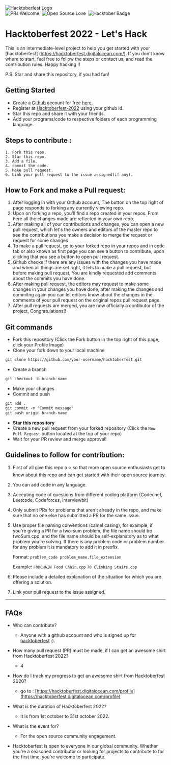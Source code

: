 ![Hacktoberfest Logo](https://pbs.twimg.com/profile_banners/1040669393255055360/1662652901/600x200)
<br>
![PRs Welcome](https://img.shields.io/badge/PRs-welcome-brightgreen.svg?style=flat-square) &nbsp;![Open Source Love](https://badges.frapsoft.com/os/v1/open-source.svg?v=102) &nbsp;<img src="https://img.shields.io/badge/hacktoberfest-2022-blueviolet" alt="Hacktober Badge"/>  

# Hacktoberfest 2022 - Let's Hack

This is an intermediate-level project to help you get started with your
[hacktoberfest] (https://hacktoberfest.digitalocean.com/). If you don't
know where to start, feel free to follow the steps or contact us, and
read the contribution rules. Happy hacking !!

P.S. Star and share this repository, if you had fun!

## Getting Started

- Create a [Github](https://github.com/) account for free [here](https://github.com/).
- Register at [Hacktoberfest-2022](https://hacktoberfest.digitalocean.com/) using your github id.
- Star this repo and share it with your friends.
- Add your programs/code to respective folders of each programming language.

## Steps to contribute :

    1. Fork this repo.
    2. Star this repo.
    3. Add a file.
    4. commit the code.
    5. Make pull request.
    6. Link your pull request to the issue assigned(if any).

## How to Fork and make a Pull request:
  1. After logging in with your Github account, The button on the top right of page responds to forking any currently viewing repo.
  2. Upon on forking a repo, you'll find a repo created in your repos. From here all the changes made are reflected in your own repo.
  3. After making all of your contributions and changes, you can open a new pull request, which let's the owners and editors of the master repo to see the contributions you make a decision to merge the request or request for some changes
  4. To make a pull request, go to your forked repo in your repos and in code tab or also known as first page you can see a button to contribute, upon clicking that you see a button to open pull request.
  5. Github checks if there are any issues with the changes you have made and when all things are set right, it lets to make a pull request, but before making pull request, You are kindly requested add comments about the commits you have done.
  6. After making pull request, the editors may request to make some changes in your changes you have done, after making the changes and commitng again you can let editors know about the changes in the comments of your pull request on the original repos pull request page.
  7. After pull requests are merged, you are now officially a contibutor of the project, Congratulations!!
## Git commands
* Fork this repository (Click the Fork button in the top right of this page, click your Profile Image)
* Clone your fork down to your local machine

```markdown
git clone https://github.com/your-username/hacktoberfest.git
```

* Create a branch

```markdown
git checkout -b branch-name
```

* Make your changes
* Commit and push

```markdown
git add .
git commit -m 'Commit message'
git push origin branch-name
```

* __Star this repository__ 
* Create a new pull request from your forked repository (Click the `New Pull Request` button located at the top of your repo)
* Wait for your PR review and merge approval!

## Guidelines to follow for contribution:
1. First of all give this repo a ⭐ so that more open source enthusiasts get to know about this repo and can get started with their open source journey. 
2. You can add code in any language.
3. Accepting code of questions from different coding platform (Codechef, Leetcode, Codeforces, Interviewbit)
4. Only submit PRs for problems that aren't already in the repo, and make sure that no one else has submitted a PR for the same issue.
5. Use proper file naming conventions (camel casing), for example, if you're giving a PR for a two-sum problem, the file name should be twoSum.cpp, and the file name should   be self-explanatory as to what problem you're solving. If there is any problem code or problem number for any problem it is mandatory to add it in prexfix.

    Format: ```problem_code problem_name.file_extension```

    Example: ```FODCHAIN Food Chain.cpp```
            ```70 Climbing Stairs.cpp```
6. Please include a detailed explanation of the situation for which you are offering a solution.
7. Link your pull request to the issue assigned.


---


## FAQs

- Who can contribute?
  - Anyone with a github account and who is signed up for [hacktoberfest](https://hacktoberfest.digitalocean.com/) :).

- How many pull request (PR) must be made, if I can get an awesome shirt from Hacktoberfest 2022?
  - 4

- How do I track my progress to get an awesome shirt from Hacktoberfest 2020?
  - go to : [https://hacktoberfest.digitalocean.com/profile](https://hacktoberfest.digitalocean.com/profile)

- What is the duration of Hacktoberfest 2022?
  - It is from 1st october to 31st october 2022.

- What is the event for?
  - For the open source community engagement.




- Hacktoberfest is open to everyone in our global community. Whether you’re a seasoned contributor or looking for projects to contribute to for the first time, you’re welcome to    participate.

